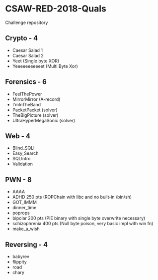 # CSAW-RED-2018-Quals
Challenge repository

## Crypto - 4
- Caesar Salad 1
- Caesar Salad 2
- Yeet (Single byte XOR)
- Yeeeeeeeeeeet (Multi Byte Xor)

## Forensics - 6
- FeelThePower
- MirrorMirror (A-record)
- I'mInTheBand
- PacketPacket (solver)
- TheBigPicture (solver)
- UltraHyperMegaSonic (solver)

## Web - 4
- Blind_SQLI
- Easy_Search
- SQLIntro
- Validation 

## PWN - 8
- AAAA
- ADHD 250 pts (ROPChain with libc and no built-in /bin/sh)
- GOT_IMMM
- dinner_time
- poprops
- bipolar 200 pts (PIE binary with single byte overwrite necessary) 
- schizophrenia 400 pts (Null byte poison, very basic impl with win fn)
- make_a_wish

## Reversing - 4
- babyrev
- flippity
- road
- chary
